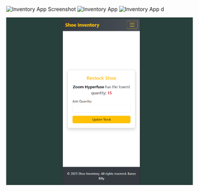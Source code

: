 
![Inventory App Screenshot](images/invetory.png)
![Inventory App ](images/invetoy-1.png)
![Inventory App d](images/invetory-billy.png)

![Inventory App Screenshot](images/inventory-2.png)
